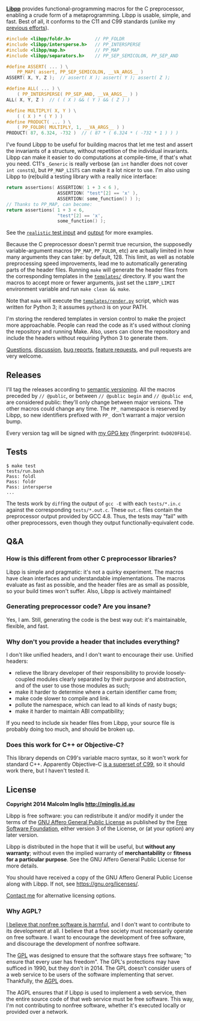 
**[Libpp](https://github.com/mcinglis/libpp)** provides functional-programming macros for the C preprocessor, enabling a crude form of a metaprogramming. Libpp is usable, simple, and fast. Best of all, it conforms to the C11 and C99 standards (unlike my [previous efforts](https://github.com/mcinglis/macrofun)).

``` c
#include <libpp/foldr.h>         // PP_FOLDR
#include <libpp/intersperse.h>   // PP_INTERSPERSE
#include <libpp/map.h>           // PP_MAP
#include <libpp/separators.h>    // PP_SEP_SEMICOLON, PP_SEP_AND

#define ASSERT( ... ) \
    PP_MAP( assert, PP_SEP_SEMICOLON, __VA_ARGS__ )
ASSERT( X, Y, Z );  // assert( X ); assert( Y ); assert( Z );

#define ALL( ... ) \
    ( PP_INTERSPERSE( PP_SEP_AND, __VA_ARGS__ ) )
ALL( X, Y, Z )  // ( ( X ) && ( Y ) && ( Z ) )

#define MULTIPLY( X, Y ) \
    ( ( X ) * ( Y ) )
#define PRODUCT( ... ) \
    ( PP_FOLDR( MULTIPLY, 1, __VA_ARGS__ ) )
PRODUCT( 87, 6.324, -732 )  // ( 87 * ( 6.324 * ( -732 * 1 ) ) )
```

I've found Libpp to be useful for building macros that let me test and assert the invariants of a structure, without repetition of the individual invariants. Libpp can make it easier to do computations at compile-time, if that's what you need. C11's `_Generic` is really verbose (an `int` handler does not cover `int const`s), but `PP_MAP_LISTS` can make it a lot nicer to use. I'm also using Libpp to (re)build a testing library with a really nice interface:

``` c
return assertions( ASSERTION( 1 + 3 < 6 ),
                   ASSERTION( "test"[2] == 'x' ),
                   ASSERTION( some_function() ) );
// Thanks to PP_MAP, can become:
return assertions( 1 + 3 < 6,
                   "test"[2] == 'x',
                   some_function() );
```

See the [`realistic` test input](tests/realistic.in.c) and [output](tests/realistic.out.c) for more examples.

Because the C preprocessor doesn't permit true recursion, the supposedly variable-argument macros (`PP_MAP`, `PP_FOLDR`, etc) are actually limited in how many arguments they can take: by default, 128. This limit, as well as notable preprocessing speed improvements, lead me to automatically generating parts of the header files. Running `make` will generate the header files from the corresponding templates in the [`templates/`](templates/) directory. If you want the macros to accept more or fewer arguments, just set the `LIBPP_LIMIT` environment variable and run `make clean && make`.

Note that `make` will execute the [`templates/render.py`](templates/render.py) script, which was written for Python 3; it assumes `python3` is on your PATH.

I'm storing the rendered templates in version control to make the project more approachable. People can read the code as it's used without cloning the repository and running Make. Also, users can clone the repository and include the headers without requiring Python 3 to generate them.

[Questions](https://github.com/mcinglis/libpp/issues?labels=question), [discussion](https://github.com/mcinglis/libpp/issues?labels=discussion), [bug reports](https://github.com/mcinglis/libpp/issues?labels=bug), [feature requests](https://github.com/mcinglis/libpp/issues?labels=enhancement), and pull requests are very welcome.


## Releases

I'll tag the releases according to [semantic versioning](http://semver.org/spec/v2.0.0.html). All the macros preceded by `// @public`, or between `// @public begin` and `// @public end`, are considered public: they'll only change between major versions. The other macros could change any time. The `PP_` namespace is reserved by Libpp, so new identifiers prefixed with `PP_` don't warrant a major version bump.

Every version tag will be signed with [my GPG key](http://pool.sks-keyservers.net/pks/lookup?op=vindex&search=0xD020F814) (fingerprint: `0xD020F814`).


## Tests

```
$ make test
tests/run.bash
Pass: foldl
Pass: foldr
Pass: intersperse
...
```

The tests work by `diff`ing the output of `gcc -E` with each `tests/*.in.c` against the corresponding `tests/*.out.c`. These `out.c` files contain the preprocessor output provided by GCC 4.8. Thus, the tests may "fail" with other preprocessors, even though they output functionally-equivalent code.


## Q&A

### How is this different from other C preprocessor libraries?

Libpp is simple and pragmatic: it's not a quirky experiment. The macros have clean interfaces and understandable implementations. The macros evaluate as fast as possible, and the header files are as small as possible, so your build times won't suffer. Also, Libpp is actively maintained!

### Generating preprocessor code? Are you insane?

Yes, I am. Still, generating the code is the best way out: it's maintainable, flexible, and fast.

### Why don't you provide a header that includes everything?

I don't like unified headers, and I don't want to encourage their use. Unified headers:

- relieve the library developer of their responsibility to provide loosely-coupled modules clearly separated by their purpose and abstraction, and of the user to use those modules as such;
- make it harder to determine where a certain identifier came from;
- make code slower to compile and link.
- pollute the namespace, which can lead to all kinds of nasty bugs;
- make it harder to maintain ABI compatibility;

If you need to include six header files from Libpp, your source file is probably doing too much, and should be broken up.

### Does this work for C++ or Objective-C?

This library depends on C99's variable macro syntax, so it won't work for standard C++. Apparently Objective-C [is a superset of C99](https://lists.apple.com/archives/objc-language/2005/Aug/msg00050.html), so it should work there, but I haven't tested it.


## License

**Copyright 2014 Malcolm Inglis <http://minglis.id.au>**

Libpp is free software: you can redistribute it and/or modify it under the terms of the [GNU Affero General Public License](https://gnu.org/licenses/agpl.html) as published by the [Free Software Foundation](https://fsf.org), either version 3 of the License, or (at your option) any later version.

Libpp is distributed in the hope that it will be useful, but **without any warranty**; without even the implied warranty of **merchantability** or **fitness for a particular purpose**. See the GNU Affero General Public License for more details.

You should have received a copy of the GNU Affero General Public License along with Libpp. If not, see <https://gnu.org/licenses/>.

[Contact me](mailto:me@minglis.id.au) for alternative licensing options.

### Why AGPL?

[I believe that nonfree software is harmful](http://minglis.id.au/blog/2014/04/09/free-software-free-society.html), and I don't want to contribute to its development at all. I believe that a free society must necessarily operate on free software. I want to encourage the development of free software, and discourage the development of nonfree software.

The [GPL](https://gnu.org/licenses/gpl.html) was designed to ensure that the software stays free software; "to ensure that every user has freedom". The GPL's protections may have sufficed in 1990, but they don't in 2014. The GPL doesn't consider users of a web service to be users of the software implementing that server. Thankfully, the [AGPL](https://www.gnu.org/licenses/agpl.html) does.

The AGPL ensures that if Libpp is used to implement a web service, then the entire source code of that web service must be free software. This way, I'm not contributing to nonfree software, whether it's executed locally or provided over a network.

